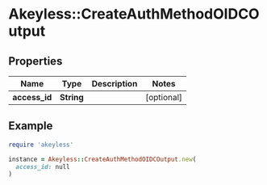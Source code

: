 # Akeyless::CreateAuthMethodOIDCOutput

## Properties

| Name | Type | Description | Notes |
| ---- | ---- | ----------- | ----- |
| **access_id** | **String** |  | [optional] |

## Example

```ruby
require 'akeyless'

instance = Akeyless::CreateAuthMethodOIDCOutput.new(
  access_id: null
)
```

